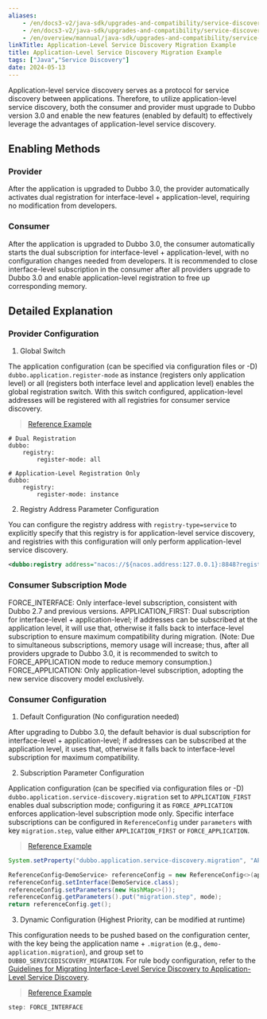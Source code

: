 ```yaml
---
aliases:
    - /en/docs3-v2/java-sdk/upgrades-and-compatibility/service-discovery/service-discovery-samples/
    - /en/docs3-v2/java-sdk/upgrades-and-compatibility/service-discovery/service-discovery-samples/
    - /en/overview/mannual/java-sdk/upgrades-and-compatibility/service-discovery/service-discovery-samples/
linkTitle: Application-Level Service Discovery Migration Example
title: Application-Level Service Discovery Migration Example
tags: ["Java","Service Discovery"]
date: 2024-05-13
---
```







Application-level service discovery serves as a protocol for service discovery between applications. Therefore, to utilize application-level service discovery, both the consumer and provider must upgrade to Dubbo version 3.0 and enable the new features (enabled by default) to effectively leverage the advantages of application-level service discovery.

## Enabling Methods
### Provider
After the application is upgraded to Dubbo 3.0, the provider automatically activates dual registration for interface-level + application-level, requiring no modification from developers.

### Consumer
After the application is upgraded to Dubbo 3.0, the consumer automatically starts the dual subscription for interface-level + application-level, with no configuration changes needed from developers. It is recommended to close interface-level subscription in the consumer after all providers upgrade to Dubbo 3.0 and enable application-level registration to free up corresponding memory.

## Detailed Explanation
### Provider Configuration

1. Global Switch

The application configuration (can be specified via configuration files or -D) `dubbo.application.register-mode` as instance (registers only application level) or all (registers both interface level and application level) enables the global registration switch. With this switch configured, application-level addresses will be registered with all registries for consumer service discovery.
> [Reference Example](https://github.com/apache/dubbo-samples/blob/master/2-advanced/dubbo-samples-service-discovery/dubbo-servicediscovery-migration/dubbo-servicediscovery-migration-provider1/src/main/resources/application.yml)

```
# Dual Registration
dubbo:
    registry:
        register-mode: all
```
```
# Application-Level Registration Only
dubbo:
    registry:
        register-mode: instance
```

2. Registry Address Parameter Configuration

You can configure the registry address with `registry-type=service` to explicitly specify that this registry is for application-level service discovery, and registries with this configuration will only perform application-level service discovery.

```xml
<dubbo:registry address="nacos://${nacos.address:127.0.0.1}:8848?registry-type=service"/>
```
### Consumer Subscription Mode
FORCE_INTERFACE: Only interface-level subscription, consistent with Dubbo 2.7 and previous versions.
APPLICATION_FIRST: Dual subscription for interface-level + application-level; if addresses can be subscribed at the application level, it will use that, otherwise it falls back to interface-level subscription to ensure maximum compatibility during migration. (Note: Due to simultaneous subscriptions, memory usage will increase; thus, after all providers upgrade to Dubbo 3.0, it is recommended to switch to FORCE_APPLICATION mode to reduce memory consumption.)
FORCE_APPLICATION: Only application-level subscription, adopting the new service discovery model exclusively.
### Consumer Configuration

1. Default Configuration (No configuration needed)

After upgrading to Dubbo 3.0, the default behavior is dual subscription for interface-level + application-level; if addresses can be subscribed at the application level, it uses that, otherwise it falls back to interface-level subscription for maximum compatibility.

2. Subscription Parameter Configuration

Application configuration (can be specified via configuration files or -D) `dubbo.application.service-discovery.migration` set to `APPLICATION_FIRST` enables dual subscription mode; configuring it as `FORCE_APPLICATION` enforces application-level subscription mode only. Specific interface subscriptions can be configured in `ReferenceConfig` under `parameters` with key `migration.step`, value either `APPLICATION_FIRST` or `FORCE_APPLICATION`.
> [Reference Example](https://github.com/apache/dubbo-samples/blob/master/2-advanced/dubbo-samples-service-discovery/dubbo-servicediscovery-migration/dubbo-servicediscovery-migration-consumer/src/test/java/org/apache/dubbo/demo/consumer/DemoServiceConfigIT.java)

```java
System.setProperty("dubbo.application.service-discovery.migration", "APPLICATION_FIRST");
```
```java
ReferenceConfig<DemoService> referenceConfig = new ReferenceConfig<>(applicationModel.newModule());
referenceConfig.setInterface(DemoService.class);
referenceConfig.setParameters(new HashMap<>());
referenceConfig.getParameters().put("migration.step", mode);
return referenceConfig.get();
```

3. Dynamic Configuration (Highest Priority, can be modified at runtime)

This configuration needs to be pushed based on the configuration center, with the key being the application name + `.migration` (e.g., `demo-application.migration`), and group set to `DUBBO_SERVICEDISCOVERY_MIGRATION`. For rule body configuration, refer to the [Guidelines for Migrating Interface-Level Service Discovery to Application-Level Service Discovery](../migration-service-discovery/).
> [Reference Example](https://github.com/apache/dubbo-samples/blob/master/2-advanced/dubbo-samples-service-discovery/dubbo-servicediscovery-migration/dubbo-servicediscovery-migration-consumer/src/main/java/org/apache/dubbo/demo/consumer/UpgradeUtil.java)

```java
step: FORCE_INTERFACE
```

